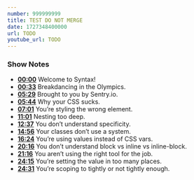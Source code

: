 ```yaml
---
number: 999999999
title: TEST DO NOT MERGE
date: 1727348400000
url: TODO
youtube_url: TODO
---
```

	
### Show Notes

* **[00:00](#t=00:00)** Welcome to Syntax!
* **[00:33](#t=00:33)** Breakdancing in the Olympics.
* **[05:29](#t=05:29)** Brought to you by Sentry.io.
* **[05:44](#t=05:44)** Why your CSS sucks.
* **[07:01](#t=07:01)** You’re styling the wrong element.
* **[11:01](#t=11:01)** Nesting too deep.
* **[12:37](#t=12:37)** You don’t understand specificity.
* **[14:56](#t=14:56)** Your classes don’t use a system.
* **[16:24](#t=16:24)** You’re using values instead of CSS vars.
* **[20:16](#t=20:16)** You don’t understand block vs inline vs inline-block.
* **[21:16](#t=21:16)** You aren’t using the right tool for the job.
* **[24:15](#t=24:15)** You’re setting the value in too many places.
* **[24:31](#t=24:31)** You’re scoping to tightly or not tightly enough.